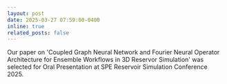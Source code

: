 ```yaml
---
layout: post
date: 2025-03-27 07:59:00-0400
inline: true
related_posts: false
---
```


Our paper on 'Coupled Graph Neural Network and Fourier Neural Operator Architecture for Ensemble Workflows in 3D Reservor Simulation' was selected for Oral Presentation at SPE Reservoir Simulation Conference 2025.
